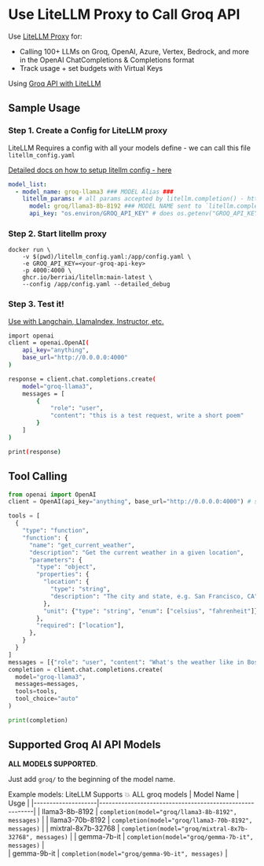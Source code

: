 # Use LiteLLM Proxy to Call Groq API

Use [LiteLLM Proxy](https://docs.litellm.ai/docs/simple_proxy) for:
- Calling 100+ LLMs on Groq, OpenAI, Azure, Vertex, Bedrock, and more in the OpenAI ChatCompletions & Completions format
- Track usage + set budgets with Virtual Keys

Using [Groq API with LiteLLM](https://docs.litellm.ai/docs/providers/groq)

## Sample Usage

### Step 1. Create a Config for LiteLLM proxy

LiteLLM Requires a config with all your models define - we can call this file `litellm_config.yaml`

[Detailed docs on how to setup litellm config - here](https://docs.litellm.ai/docs/proxy/configs)

```yaml
model_list:
  - model_name: groq-llama3 ### MODEL Alias ###
    litellm_params: # all params accepted by litellm.completion() - https://docs.litellm.ai/docs/completion/input
      model: groq/llama3-8b-8192 ### MODEL NAME sent to `litellm.completion()` ###
      api_key: "os.environ/GROQ_API_KEY" # does os.getenv("GROQ_API_KEY")

```

### Step 2. Start litellm proxy

```shell
docker run \
    -v $(pwd)/litellm_config.yaml:/app/config.yaml \
    -e GROQ_API_KEY=<your-groq-api-key>
    -p 4000:4000 \
    ghcr.io/berriai/litellm:main-latest \
    --config /app/config.yaml --detailed_debug
```

### Step 3. Test it! 

[Use with Langchain, LlamaIndex, Instructor, etc.](https://docs.litellm.ai/docs/proxy/user_keys)

```bash
import openai
client = openai.OpenAI(
    api_key="anything",
    base_url="http://0.0.0.0:4000"
)

response = client.chat.completions.create(
    model="groq-llama3",
    messages = [
        {
            "role": "user",
            "content": "this is a test request, write a short poem"
        }
    ]
)

print(response)
```

## Tool Calling 

```python
from openai import OpenAI
client = OpenAI(api_key="anything", base_url="http://0.0.0.0:4000") # set base_url to litellm proxy endpoint

tools = [
  {
    "type": "function",
    "function": {
      "name": "get_current_weather",
      "description": "Get the current weather in a given location",
      "parameters": {
        "type": "object",
        "properties": {
          "location": {
            "type": "string",
            "description": "The city and state, e.g. San Francisco, CA",
          },
          "unit": {"type": "string", "enum": ["celsius", "fahrenheit"]},
        },
        "required": ["location"],
      },
    }
  }
]
messages = [{"role": "user", "content": "What's the weather like in Boston today?"}]
completion = client.chat.completions.create(
  model="groq-llama3",
  messages=messages,
  tools=tools,
  tool_choice="auto"
)

print(completion)

```


## Supported Groq AI API Models

**ALL MODELS SUPPORTED**. 

Just add `groq/` to the beginning of the model name.

Example models: 
LiteLLM Supports 💥 ALL groq models
| Model Name         | Usge                                        |
|--------------------|---------------------------------------------------------|
| llama3-8b-8192     | `completion(model="groq/llama3-8b-8192", messages)`     | 
| llama3-70b-8192    | `completion(model="groq/llama3-70b-8192", messages)`    | 
| mixtral-8x7b-32768 | `completion(model="groq/mixtral-8x7b-32768", messages)` |
| gemma-7b-it        | `completion(model="groq/gemma-7b-it", messages)`        |  
| gemma-9b-it        | `completion(model="groq/gemma-9b-it", messages)`        |  
